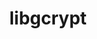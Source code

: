 ---
title: "libgcrypt"
layout: cache
categories: [package, v0.18.0]
meta: {"versions": ["1.9.4"], "compilers": ["gcc@=7.5.0"], "oss": ["ubuntu18.04"], "platforms": ["linux"], "targets": ["x86_64"], "stacks": ["e4s", "radiuss", "root", "tutorial"], "num_specs": 1, "num_specs_by_stack": {"root": 1, "e4s": 1, "tutorial": 1, "radiuss": 1}}
spec_details: [{"hash": "hyy5p47xsyzyw53cksi3nruxtjuw4stk", "compiler": "gcc@=7.5.0", "versions": ["1.9.4"], "os": "ubuntu18.04", "platform": "linux", "target": "x86_64", "variants": [], "stacks": ["root", "e4s", "tutorial", "radiuss"], "size": "-", "tarball": "https://binaries.spack.io/releases/v0.18.0/build_cache/linux-ubuntu18.04-x86_64/gcc-7.5.0/libgcrypt-1.9.4/linux-ubuntu18.04-x86_64-gcc-7.5.0-libgcrypt-1.9.4-hyy5p47xsyzyw53cksi3nruxtjuw4stk.spack"}]
---